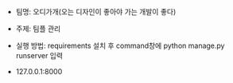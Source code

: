 - 팀명: 오디가개(오는 디자인이 좋아야 가는 개발이 좋다)
- 주제: 팀플 관리 

- 실행 방법: requirements 설치 후 command창에 python manage.py runserver 입력
- 127.0.0.1:8000 
